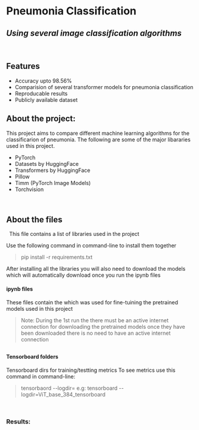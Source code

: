 # Pneumonia Classification
## _Using several image classification algorithms_

&nbsp;
## Features

- Accuracy upto 98.56%
- Comparision of several transformer models for pneumonia classification
- Reproducable results
- Publicly available dataset
&nbsp;
&nbsp;

## About the project:

This project aims to compare different machine learning algorithms for the classificarion of pneumonia.
The following are some of the major libararies used in this project.

- PyTorch
- Datasets by HuggingFace
- Transformers by HuggingFace
- Pillow
- Timm (PyTorch Image Models)
- Torchvision

&nbsp;

## About the files
 
&nbsp;
This file contains a list of libraries used in the project

Use the following command in command-line to install them together
> pip install -r requirements.txt

After installing all the libraries you will also need to download the models which will automatically download once you run the ipynb files

#### ipynb files

These files contain the which was used for fine-tuining the pretrained models used in this project
> Note: During the 1st run the there must be an active internet connection for downloading the pretrained models once they have been downloaded there is no need to have an active internet connection
##

#### Tensorboard folders
Tensorboard dirs for training/testting metrics
To see metrics use this command in command-line:
> tensorbaord --logdir=<path>
e.g: tensorboard --logdir=ViT_base_384_tensorboard

&nbsp;

### Results:


